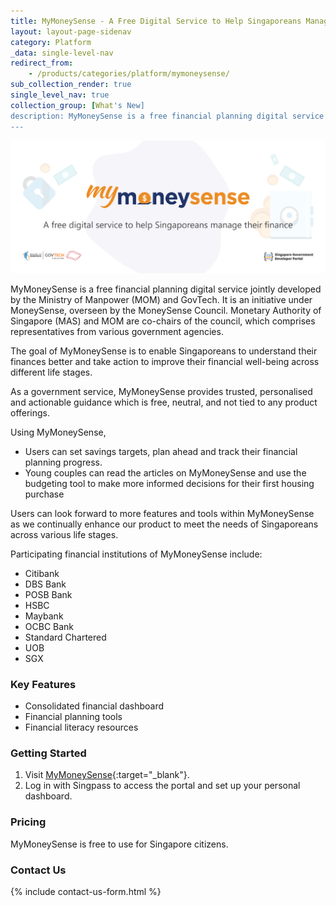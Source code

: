 ```yaml
---
title: MyMoneySense - A Free Digital Service to Help Singaporeans Manage Their Finances
layout: layout-page-sidenav
category: Platform
_data: single-level-nav
redirect_from:
    - /products/categories/platform/mymoneysense/
sub_collection_render: true
single_level_nav: true
collection_group: [What's New]
description: MyMoneySense is a free financial planning digital service provided by the Singapore government for citizens. Find out more!
---
```


![MyMoneySense header banner for Singapore Governmeent Developer Portal](/assets/img/mymoneysense-headerbannerv2.png)

MyMoneySense is a free financial planning digital service jointly developed by the Ministry of Manpower (MOM) and GovTech. It is an initiative under MoneySense, overseen by the MoneySense Council. Monetary Authority of Singapore (MAS) and MOM are co-chairs of the council, which comprises representatives from various government agencies.

The goal of MyMoneySense is to enable Singaporeans to understand their finances better and take action to improve their financial well-being across different life stages. 

As a government service, MyMoneySense provides trusted, personalised and actionable guidance which is free, neutral, and not tied to any product offerings.

Using MyMoneySense,

- Users can set savings targets, plan ahead and track their financial planning progress.
- Young couples can read the articles on MyMoneySense and use the budgeting tool to make more informed decisions for their first housing purchase

Users can look forward to more features and tools within MyMoneySense as we continually enhance our product to meet the needs of Singaporeans across various life stages.

Participating financial institutions of MyMoneySense include:

- Citibank
- DBS Bank
- POSB Bank
- HSBC
- Maybank
- OCBC Bank
- Standard Chartered
- UOB
- SGX


### Key Features

- Consolidated financial dashboard
- Financial planning tools
- Financial literacy resources


### Getting Started

1. Visit [MyMoneySense](https://www.mymoneysense.gov.sg){:target="_blank"}.
2. Log in with Singpass to access the portal and set up your personal dashboard.

### Pricing

MyMoneySense is free to use for Singapore citizens.

### Contact Us

{% include contact-us-form.html %}

